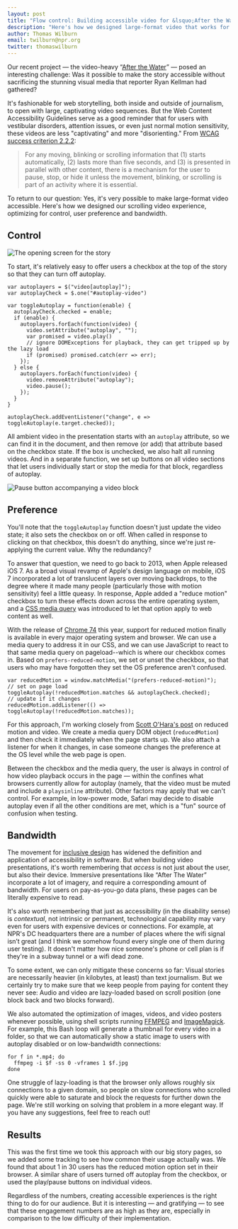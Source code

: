```yaml
---
layout: post
title: "Flow control: Building accessible video for &lsquo;After the Water&rsquo;"
description: "Here's how we designed large-format video that works for all users"
author: Thomas Wilburn
email: twilburn@npr.org
twitter: thomaswilburn
---
```


Our recent project — the video-heavy “[After the Water](https://apps.npr.org/ellicott-city/)” — posed an interesting challenge: Was it possible to make the story accessible without sacrificing the stunning visual media that reporter Ryan Kellman had gathered?

It's fashionable for web storytelling, both inside and outside of journalism, to open with large, captivating video sequences. But the Web Content Accessibility Guidelines serve as a good reminder that for users with vestibular disorders, attention issues, or even just normal motion sensitivity, these videos are less "captivating" and more "disorienting." From [WCAG success criterion 2.2.2](https://www.w3.org/TR/WCAG21/#pause-stop-hide):

> For any moving, blinking or scrolling information that (1) starts automatically, (2) lasts more than five seconds, and (3) is presented in parallel with other content, there is a mechanism for the user to pause, stop, or hide it unless the movement, blinking, or scrolling is part of an activity where it is essential.

To return to our question: Yes, it's very possible to make large-format video accessible. Here's how we designed our scrolling video experience, optimizing for control, user preference and bandwidth.

## Control

![The opening screen for the story](/img/posts/2019-11-19-flow-control/ellicott-intro-desktop.jpg)

To start, it's relatively easy to offer users a checkbox at the top of the story so that they can turn off autoplay. 

```
var autoplayers = $("video[autoplay]");
var autoplayCheck = $.one("#autoplay-video")

var toggleAutoplay = function(enable) {
  autoplayCheck.checked = enable;
  if (enable) {
    autoplayers.forEach(function(video) {
      video.setAttribute("autoplay", "");
      var promised = video.play()
      // ignore DOMExceptions for playback, they can get tripped up by the lazy load
      if (promised) promised.catch(err => err);
    });
  } else {
    autoplayers.forEach(function(video) {
      video.removeAttribute("autoplay");
      video.pause();
    });
  }
}

autoplayCheck.addEventListener("change", e => toggleAutoplay(e.target.checked));
```

All ambient video in the presentation starts with an `autoplay` attribute, so we can find it in the document, and then remove (or add) that attribute based on the checkbox state. If the box is unchecked, we also halt all running videos. And in a separate function, we set up buttons on all video sections that let users individually start or stop the media for that block, regardless of autoplay.

![Pause button accompanying a video block](/img/posts/2019-11-19-flow-control/ellicott-pause-button.jpg)

## Preference

You'll note that the `toggleAutoplay` function doesn't just update the video state; it also sets the checkbox on or off. When called in response to clicking on that checkbox, this doesn't do anything, since we're just re-applying the current value. Why the redundancy?

To answer that question, we need to go back to 2013, when Apple released  iOS 7. As a broad visual revamp of Apple's design language on mobile, iOS 7 incorporated a lot of translucent layers over moving backdrops, to the degree where it made many people (particularly those with motion sensitivity) feel a little queasy. In response, Apple added a "reduce motion" checkbox to turn these effects down across the entire operating system, and a [CSS media query](https://webkit.org/blog/7551/responsive-design-for-motion/) was introduced to let that option apply to web content as well.

With the release of [Chrome 74](https://developers.google.com/web/updates/2019/03/prefers-reduced-motion) this year, support for reduced motion finally is available in every major operating system and browser. We can use a media query to address it in our CSS, and we can use JavaScript to react to that same media query on pageload--which is where our checkbox comes in. Based on `prefers-reduced-motion`, we set or unset the checkbox, so that users who may have forgotten they set the OS preference aren't confused.

```
var reducedMotion = window.matchMedia("(prefers-reduced-motion)");
// set on page load
toggleAutoplay(!reducedMotion.matches && autoplayCheck.checked);
// update if it changes
reducedMotion.addListener(() => toggleAutoplay(!reducedMotion.matches));
```

For this approach, I'm working closely from [Scott O'Hara's post](https://www.scottohara.me/note/2019/07/12/reduced-motion-video.html) on reduced motion and video. We create a media query DOM object (`reducedMotion`) and then check it immediately when the page starts up. We also attach a listener for when it changes, in case someone changes the preference at the OS level while the web page is open.

Between the checkbox and the media query, the user is always in control of how video playback occurs in the page — within the confines what browsers currently allow for autoplay (namely, that the video must be muted and include a `playsinline` attribute). Other factors may apply that we can't control. For example, in low-power mode, Safari may decide to disable autoplay even if all the other conditions are met, which is a "fun" source of confusion when testing.

## Bandwidth

The movement for [inclusive design](https://www.microsoft.com/design/inclusive/) has widened the definition and application of accessibility in software. But when building video presentations, it's worth remembering that *access* is not just about the user, but also their device. Immersive presentations like “After The Water” incorporate a lot of imagery, and require a corresponding amount of bandwidth. For users on pay-as-you-go data plans, these pages can be literally expensive to read.

It's also worth remembering that just as accessibility (in the disability sense) is *contextual*, not intrinsic or permanent, technological capability may vary even for users with expensive devices or connections. For example, at NPR's DC headquarters there are a number of places where the wifi signal isn’t great (and I think we somehow found every single one of them during user testing). It doesn't matter how nice someone's phone or cell plan is if they're in a subway tunnel or a wifi dead zone.

To some extent, we can only mitigate these concerns so far: Visual stories are necessarily heavier (in kilobytes, at least) than text journalism. But we certainly try to make sure that we keep people from paying for content they never see: Audio and video are lazy-loaded based on scroll position (one block back and two blocks forward).

We also automated the optimization of images, videos, and video posters whenever possible, using shell scripts running [FFMPEG](https://ffmpeg.org) and [ImageMagick](https://imagemagick.org). For example, this Bash loop will generate a thumbnail for every video in a folder, so that we can automatically show a static image to users with autoplay disabled or on low-bandwidth connections:

```
for f in *.mp4; do
  ffmpeg -i $f -ss 0 -vframes 1 $f.jpg
done
```

One struggle of lazy-loading is that the browser only allows roughly six connections to a given domain, so people on slow connections who scrolled quickly were able to saturate and block the requests for further down the page. We're still working on solving that problem in a more elegant way. If you have any suggestions, feel free to reach out!


## Results

This was the first time we took this approach with our big story pages, so we added some tracking to see how common their usage actually was. We found that about 1 in 30 users has the reduced motion option set in their browser. A similar share of users turned off autoplay from the checkbox, or used the play/pause buttons on individual videos.

Regardless of the numbers, creating accessible experiences is the right thing to do for our audience. But it is interesting — and gratifying — to see that these engagement numbers are as high as they are, especially in comparison to the low difficulty of their implementation.
